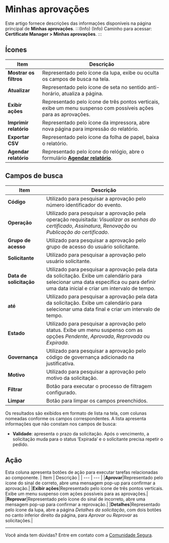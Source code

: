 # Minhas aprovações

Este artigo fornece descrições das informações disponíveis na página principal de **Minhas aprovações**.
:::(Info) (Info)
Caminho para acessar: **Certificate Manager > Minhas aprovações**.
:::

## Ícones
| Item | Descrição |
| --- | --- |
|**Mostrar os filtros**|Representado pelo ícone da lupa, exibe ou oculta os campos de busca na tela.|
|**Atualizar**|Representado pelo ícone de seta no sentido anti-horário, atualiza a página.
|**Exibir ações**|Representado pelo ícone de três pontos verticais, exibe um menu suspenso com possíveis ações para as aprovações.|
|**Imprimir relatório**|Representado pelo ícone da impressora, abre nova página para impressão do relatório.|
|**Exportar CSV**|Representado pelo ícone da folha de papel, baixa o relatório.|
|**Agendar relatório**|Representado pelo ícone do relógio, abre o formulário **[Agendar relatório](/v4/docs/pt/general-information-how-to-issue-download-and-schedule-device-reports)**.|

## Campos de busca
| Item | Descrição |
| --- | --- |
|**Código**|Utilizado para pesquisar a aprovação pelo número identificador do evento. |
|**Operação**|Utilizado para pesquisar a aprovação pela operação requisitada: *Visualizar as senhas do certificado*, *Assinatura*, *Renovação* ou *Publicação do certificado*.|
|**Grupo de acesso**|Utilizado para pesquisar a aprovação pelo grupo de acesso do usuário solicitante.|
|**Solicitante**|Utilizado para pesquisar a aprovação pelo usuário solicitante.|
|**Data de solicitação**|Utilizado para pesquisar a aprovação pela data da solicitação. Exibe um calendário para selecionar uma data específica ou para definir uma data inicial e criar um intervalo de tempo.|
|**até**|Utilizado para pesquisar a aprovação pela data da solicitação. Exibe um calendário para selecionar uma data final e criar um intervalo de tempo.|
|**Estado**|Utilizado para pesquisar a aprovação pelo status. Exibe um menu suspenso com as opções *Pendente*, *Aprovada*, *Reprovada* ou *Expirada*.|
|**Governança**|Utilizado para pesquisar a aprovação pelo código de governança adicionado na justificativa.|
|**Motivo**|Utilizado para pesquisar a aprovação pelo motivo da solicitação.|
|**Filtrar**|Botão para executar o processo de filtragem configurado.|
|**Limpar**|Botão para limpar os campos preenchidos.|

Os resultados são exibidos em formato de lista na tela, com colunas nomeadas conforme os campos correspondentes. A lista apresenta informações que não constam nos campos de busca:

* **Validade**: apresenta o prazo da solicitação. Após o vencimento, a solicitação muda para o status ‘Expirada’ e o solicitante precisa repetir o pedido.

## Ação
Esta coluna apresenta botões de ação para executar tarefas relacionadas ao componente.
| Item | Descrição |
| --- | --- |
|**Aprovar**|Representado pelo ícone do sinal de correto, abre uma mensagem pop-up para confirmar a aprovação.|
|**Exibir ações**|Representado pelo ícone de três pontos verticais. Exibe um menu suspenso com ações possíveis para as aprovações.|
|**Reprovar**|Representado pelo ícone do sinal de incorreto, abre uma mensagem pop-up para confirmar a reprovação.|
|**Detalhes**|Representado pelo ícone da lupa, abre a página *Detalhes da solicitação*, com dois botões no canto inferior direito da página, para *Aprovar* ou *Reprovar* as solicitações.|
***
Você ainda tem dúvidas? Entre em contato com a [Comunidade Segura](https://community.Segura.io/).

